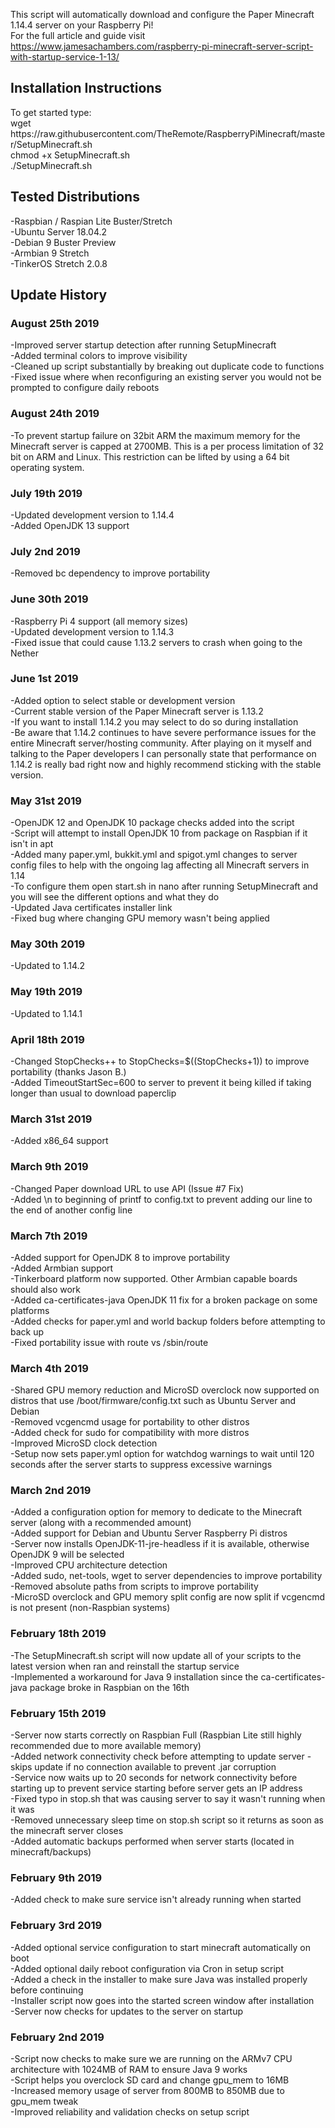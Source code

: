 This script will automatically download and configure the Paper Minecraft 1.14.4 server on your Raspberry Pi!<br>
For the full article and guide visit https://www.jamesachambers.com/raspberry-pi-minecraft-server-script-with-startup-service-1-13/<br>
<h2>Installation Instructions</h2>
To get started type:<br>
wget https://raw.githubusercontent.com/TheRemote/RaspberryPiMinecraft/master/SetupMinecraft.sh<br>
chmod +x SetupMinecraft.sh<br>
./SetupMinecraft.sh<br>
<h2>Tested Distributions</h2>
-Raspbian / Raspian Lite Buster/Stretch<br>
-Ubuntu Server 18.04.2<br>
-Debian 9 Buster Preview<br>
-Armbian 9 Stretch<br>
-TinkerOS Stretch 2.0.8<br>
<h2>Update History</h2>
<h3>August 25th 2019</h3>
-Improved server startup detection after running SetupMinecraft<br>
-Added terminal colors to improve visibility<br>
-Cleaned up script substantially by breaking out duplicate code to functions<br>
-Fixed issue where when reconfiguring an existing server you would not be prompted to configure daily reboots<br>
<h3>August 24th 2019</h3>
-To prevent startup failure on 32bit ARM the maximum memory for the Minecraft server is capped at 2700MB. This is a per process limitation of 32 bit on ARM and Linux. This restriction can be lifted by using a 64 bit operating system.<br>
<h3>July 19th 2019</h3>
-Updated development version to 1.14.4<br>
-Added OpenJDK 13 support<br>
<h3>July 2nd 2019</h3>
-Removed bc dependency to improve portability<br>
<h3>June 30th 2019</h3>
-Raspberry Pi 4 support (all memory sizes)<br>
-Updated development version to 1.14.3<br>
-Fixed issue that could cause 1.13.2 servers to crash when going to the Nether<br>
<h3>June 1st 2019</h3>
-Added option to select stable or development version<br>
-Current stable version of the Paper Minecraft server is 1.13.2<br>
-If you want to install 1.14.2 you may select to do so during installation<br>
-Be aware that 1.14.2 continues to have severe performance issues for the entire Minecraft server/hosting community.  After playing on it myself and talking to the Paper developers I can personally state that performance on 1.14.2 is really bad right now and highly recommend sticking with the stable version.<br>
<h3>May 31st 2019</h3>
-OpenJDK 12 and OpenJDK 10 package checks added into the script<br>
-Script will attempt to install OpenJDK 10 from package on Raspbian if it isn't in apt<br>
-Added many paper.yml, bukkit.yml and spigot.yml changes to server config files to help with the ongoing lag affecting all Minecraft servers in 1.14<br>
-To configure them open start.sh in nano after running SetupMinecraft and you will see the different options and what they do<br>
-Updated Java certificates installer link<br>
-Fixed bug where changing GPU memory wasn't being applied<br>
<h3>May 30th 2019</h3>
-Updated to 1.14.2<br>
<h3>May 19th 2019</h3>
-Updated to 1.14.1<br>
<h3>April 18th 2019</h3>
-Changed StopChecks++ to StopChecks=$((StopChecks+1)) to improve portability (thanks Jason B.)<br>
-Added TimeoutStartSec=600 to server to prevent it being killed if taking longer than usual to download paperclip<br>
<h3>March 31st 2019</h3>
-Added x86_64 support<br>
<h3>March 9th 2019</h3>
-Changed Paper download URL to use API (Issue #7 Fix)<br>
-Added \n to beginning of printf to config.txt to prevent adding our line to the end of another config line<br>
<h3>March 7th 2019</h3>
-Added support for OpenJDK 8 to improve portability<br>
-Added Armbian support<br>
-Tinkerboard platform now supported.  Other Armbian capable boards should also work<br>
-Added ca-certificates-java OpenJDK 11 fix for a broken package on some platforms<br>
-Added checks for paper.yml and world backup folders before attempting to back up<br>
-Fixed portability issue with route vs /sbin/route<br>
<h3>March 4th 2019</h3>
-Shared GPU memory reduction and MicroSD overclock now supported on distros that use /boot/firmware/config.txt such as Ubuntu Server and Debian<br>
-Removed vcgencmd usage for portability to other distros<br>
-Added check for sudo for compatibility with more distros<br>
-Improved MicroSD clock detection<br>
-Setup now sets paper.yml option for watchdog warnings to wait until 120 seconds after the server starts to suppress excessive warnings<br>
<h3>March 2nd 2019</h3>
-Added a configuration option for memory to dedicate to the Minecraft server (along with a recommended amount)<br>
-Added support for Debian and Ubuntu Server Raspberry Pi distros<br>
-Server now installs OpenJDK-11-jre-headless if it is available, otherwise OpenJDK 9 will be selected<br>
-Improved CPU architecture detection<br>
-Added sudo, net-tools, wget to server dependencies to improve portability<br>
-Removed absolute paths from scripts to improve portability<br>
-MicroSD overclock and GPU memory split config are now split if vcgencmd is not present (non-Raspbian systems)<br>
<h3>February 18th 2019</h3>
-The SetupMinecraft.sh script will now update all of your scripts to the latest version when ran and reinstall the startup service<br>
-Implemented a workaround for Java 9 installation since the ca-certificates-java package broke in Raspbian on the 16th<br>
<h3>February 15th 2019</h3>
-Server now starts correctly on Raspbian Full (Raspbian Lite still highly recommended due to more available memory)<br>
-Added network connectivity check before attempting to update server - skips update if no connection available to prevent .jar corruption<br>
-Service now waits up to 20 seconds for network connectivity before starting up to prevent service starting before server gets an IP address<br>
-Fixed typo in stop.sh that was causing server to say it wasn't running when it was<br>
-Removed unnecessary sleep time on stop.sh script so it returns as soon as the minecraft server closes<br>
-Added automatic backups performed when server starts (located in minecraft/backups)<br>
<h3>February 9th 2019</h3>
-Added check to make sure service isn't already running when started<br>
<h3>February 3rd 2019</h3>
-Added optional service configuration to start minecraft automatically on boot<br>
-Added optional daily reboot configuration via Cron in setup script<br>
-Added a check in the installer to make sure Java was installed properly before continuing<br>
-Installer script now goes into the started screen window after installation<br>
-Server now checks for updates to the server on startup<br>
<h3>February 2nd 2019</h3>
-Script now checks to make sure we are running on the ARMv7 CPU architecture with 1024MB of RAM to ensure Java 9 works<br>
-Script helps you overclock SD card and change gpu_mem to 16MB<br>
-Increased memory usage of server from 800MB to 850MB due to gpu_mem tweak<br>
-Improved reliability and validation checks on setup script<br>
